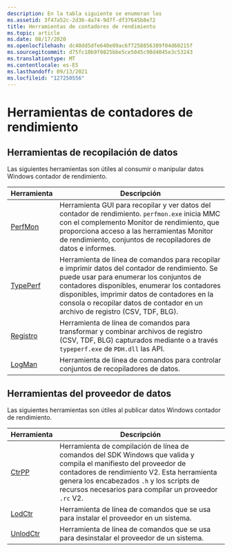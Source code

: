 ```yaml
---
description: En la tabla siguiente se enumeran los
ms.assetid: 3f47a52c-2d36-4a74-9d7f-df37645b8e72
title: Herramientas de contadores de rendimiento
ms.topic: article
ms.date: 08/17/2020
ms.openlocfilehash: dc40dd5dfe640e09ac6f7258856389f04d60215f
ms.sourcegitcommit: d75fc10b9f0825bbe5ce5045c90d4045e3c53243
ms.translationtype: MT
ms.contentlocale: es-ES
ms.lasthandoff: 09/13/2021
ms.locfileid: "127250556"
---
```

# <a name="performance-counters-tools"></a>Herramientas de contadores de rendimiento

## <a name="data-collection-tools"></a>Herramientas de recopilación de datos

Las siguientes herramientas son útiles al consumir o manipular datos Windows contador de rendimiento.

|Herramienta|Descripción
|----|-----------
| [PerfMon](/windows-server/administration/windows-commands/perfmon) | Herramienta GUI para recopilar y ver datos del contador de rendimiento. `perfmon.exe` inicia MMC con el complemento Monitor de rendimiento, que proporciona acceso a las herramientas Monitor de rendimiento, conjuntos de recopiladores de datos e informes.
| [TypePerf](/windows-server/administration/windows-commands/typeperf) |Herramienta de línea de comandos para recopilar e imprimir datos del contador de rendimiento. Se puede usar para enumerar los conjuntos de contadores disponibles, enumerar los contadores disponibles, imprimir datos de contadores en la consola o recopilar datos de contador en un archivo de registro (CSV, TDF, BLG).
| [Registro](/windows-server/administration/windows-commands/relog) |Herramienta de línea de comandos para transformar y combinar archivos de registro (CSV, TDF, BLG) capturados mediante o a través `typeperf.exe` de `PDH.dll` las API.
| [LogMan](/windows-server/administration/windows-commands/logman) |Herramienta de línea de comandos para controlar conjuntos de recopiladores de datos.

## <a name="data-provider-tools"></a>Herramientas del proveedor de datos

Las siguientes herramientas son útiles al publicar datos Windows contador de rendimiento.

|Herramienta|Descripción
|----|-----------
| [CtrPP](ctrpp.md) | Herramienta de compilación de línea de comandos del SDK Windows que valida y compila el manifiesto del proveedor de contadores de rendimiento V2. Esta herramienta genera los encabezados `.h` y los scripts de recursos necesarios para compilar un proveedor `.rc` V2.
| [LodCtr](/windows-server/administration/windows-commands/lodctr) | Herramienta de línea de comandos que se usa para instalar el proveedor en un sistema.
| [UnlodCtr](/windows-server/administration/windows-commands/unlodctr_1) | Herramienta de línea de comandos que se usa para desinstalar el proveedor de un sistema.
